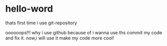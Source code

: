 # hello-word
thats first time i use git-repository

oooooops!!!
why i use github because of i wanna use ths commit my code and fix it.
now,i will use it make my code more cool!
